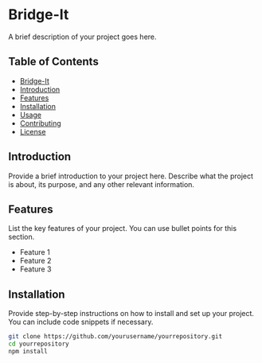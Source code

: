 # Bridge-It
A brief description of your project goes here.

## Table of Contents

- [Bridge-It](#project-title)
- [Introduction](#introduction)
- [Features](#features)
- [Installation](#installation)
- [Usage](#usage)
- [Contributing](#contributing)
- [License](#license)

## Introduction

Provide a brief introduction to your project here. Describe what the project is about, its purpose, and any other relevant information.

## Features

List the key features of your project. You can use bullet points for this section.

- Feature 1
- Feature 2
- Feature 3

## Installation

Provide step-by-step instructions on how to install and set up your project. You can include code snippets if necessary.

```bash
git clone https://github.com/yourusername/yourrepository.git
cd yourrepository
npm install
